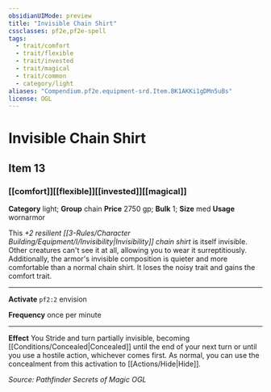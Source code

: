 ```yaml
---
obsidianUIMode: preview
title: "Invisible Chain Shirt"
cssclasses: pf2e,pf2e-spell
tags:
  - trait/comfort
  - trait/flexible
  - trait/invested
  - trait/magical
  - trait/common
  - category/light
aliases: "Compendium.pf2e.equipment-srd.Item.BK1AKKi1gDMn5uBs"
license: OGL
---
```

# Invisible Chain Shirt
## Item 13
### [[comfort]][[flexible]][[invested]][[magical]]

**Category** light; **Group** chain
**Price** 2750 gp; 
**Bulk** 1; **Size** med
**Usage** wornarmor

This _+2 resilient [[3-Rules/Character Building/Equipment/I/Invisibility|Invisibility]] chain shirt_ is itself invisible. Other creatures can't see it at all, allowing you to wear it surreptitiously. Additionally, the armor's invisible composition is quieter and more comfortable than a normal chain shirt. It loses the noisy trait and gains the comfort trait.

* * *

**Activate** `pf2:2` envision

**Frequency** once per minute

* * *

**Effect** You Stride and turn partially invisible, becoming [[Conditions/Concealed|Concealed]] until the end of your next turn or until you use a hostile action, whichever comes first. As normal, you can use the concealment from this activation to [[Actions/Hide|Hide]].

*Source: Pathfinder Secrets of Magic*
*OGL*